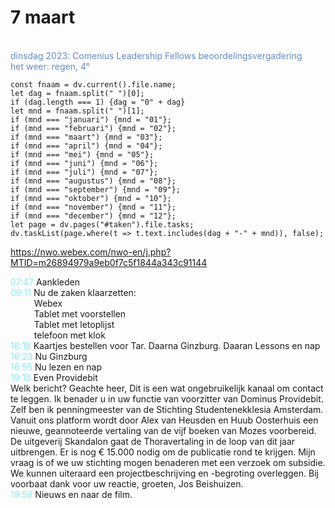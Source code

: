 # 7 maart
<span style="color: #688bc4;"><br>dinsdag 2023: Comenius Leadership Fellows beoordelingsvergadering<br>het weer: regen, 4°</span> 

```dataviewjs
const fnaam = dv.current().file.name;
let dag = fnaam.split(" ")[0];
if (dag.length === 1) {dag = "0" + dag}
let mnd = fnaam.split(" ")[1];
if (mnd === "januari") {mnd = "01"};
if (mnd === "februari") {mnd = "02"};
if (mnd === "maart") {mnd = "03"};
if (mnd === "april") {mnd = "04"};
if (mnd === "mei") {mnd = "05"};
if (mnd === "juni") {mnd = "06"};
if (mnd === "juli") {mnd = "07"};
if (mnd === "augustus") {mnd = "08"};
if (mnd === "september") {mnd = "09"};
if (mnd === "oktober") {mnd = "10"};
if (mnd === "november") {mnd = "11"};
if (mnd === "december") {mnd = "12"};
let page = dv.pages("#taken").file.tasks;
dv.taskList(page.where(t => t.text.includes(dag + "-" + mnd)), false);
```

https://nwo.webex.com/nwo-en/j.php?MTID=m26894979a9eb0f7c5f1844a343c91144 

<p style="padding-left: 2.7em; text-indent: -2.7em; margin: 0;"><font color=#8be9f3>07:47  </font>  Aankleden  </p>   
<p style="padding-left: 2.7em; text-indent: -2.7em; margin: 0;"><font color=#8be9f2>09:11</font>  Nu de zaken klaarzetten:<br>
Webex<br>
Tablet met voorstellen<br>
Tablet met letoplijst<br>
telefoon met klok </p>   
<p style="padding-left: 2.7em; text-indent: -2.7em; margin: 0;"><font color=#8be9f2>16:18</font>  Kaartjes bestellen voor Tar. Daarna Ginzburg. Daaran Lessons en nap </p>   
<p style="padding-left: 2.7em; text-indent: -2.7em; margin: 0;"><font color=#8be9f2>16:23</font>  Nu Ginzburg </p>   
<p style="padding-left: 2.7em; text-indent: -2.7em; margin: 0;"><font color=#8be9f3>16:55  </font>  Nu lezen en nap  </p>   
<p style="padding-left: 2.7em; text-indent: -2.7em; margin: 0;"><font color=#8be9f3>19:19  </font>  Even Providebit </p>
	Welk bericht?
	Geachte heer, Dit is een wat ongebruikelijk kanaal om contact te leggen. Ik benader u in uw functie van voorzitter van Dominus Providebit. Zelf ben ik penningmeester van de Stichting Studentenekklesia Amsterdam. Vanuit ons platform wordt door Alex van Heusden en Huub Oosterhuis een nieuwe, geannoteerde vertaling van de vijf boeken van Mozes voorbereid. De uitgeverij Skandalon gaat de Thoravertaling in de loop van dit jaar uitbrengen. Er is nog € 15.000 nodig om de publicatie rond te krijgen. Mijn vraag is of we uw stichting mogen benaderen met een verzoek om subsidie. We kunnen uiteraard een projectbeschrijving en -begroting overleggen. Bij voorbaat dank voor uw reactie, groeten, Jos Beishuizen. 
<p style="padding-left: 2.7em; text-indent: -2.7em; margin: 0;"><font color=#8be9f3>19:58  </font>  Nieuws en naar de film. </p>   